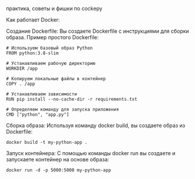 практика, советы и фишки по cockеру 

Как работает Docker:

Создание Dockerfile: Вы создаете Dockerfile с инструкциями для сборки образа. Пример простого Dockerfile:
    
    # Используем базовый образ Python
    FROM python:3.8-slim

    # Устанавливаем рабочую директорию
    WORKDIR /app

    # Копируем локальные файлы в контейнер
    COPY . /app

    # Устанавливаем зависимости
    RUN pip install --no-cache-dir -r requirements.txt

    # Определяем команду для запуска приложения
    CMD ["python", "app.py"]

Сборка образа: Используя команду docker build, вы создаете образ из Dockerfile:

    docker build -t my-python-app .

Запуск контейнера: С помощью команды docker run вы создаете и запускаете контейнер на основе образа:

    docker run -d -p 5000:5000 my-python-app
